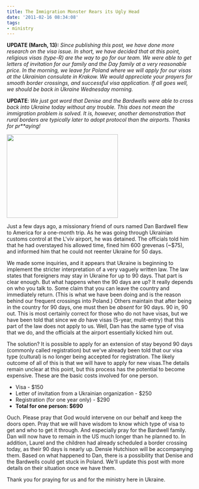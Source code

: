 ```yaml
---
title: The Immigration Monster Rears its Ugly Head
date: '2011-02-16 08:34:08'
tags:
- ministry
---
```


<strong>UPDATE (March, 13):</strong> *Since publishing this post, we have done more research on the visa issue. In short, we have decided that at this point, religious visas (type-R) are the way to go for our team. We were able to get letters of invitation for our family and the Day family at a very reasonable price. In the morning, we leave for Poland where we will apply for our visas at the Ukrainian consulate in Krakow. We would appreciate your prayers for smooth border crossings, and successful visa application. If all goes well, we should be back in Ukraine Wednesday morning.*

<strong>UPDATE</strong>: *We just got word that Denise and the Bardwells were able to cross back into Ukraine today without any trouble. This does not mean the immigration problem is solved. It is, however, another demonstration that rural borders are typically later to adopt protocol than the airports. Thanks for pr**aying!*

<a href="//d21yo20tm8bmc2.cloudfront.net/2011/02/IMG_0139.jpg"><img class="aligncenter size-medium wp-image-1178" title="IMG_0139" src="//d21yo20tm8bmc2.cloudfront.net/2011/02/IMG_0139-300x225.jpg" alt="" width="300" height="225" /></a>

Just a few days ago, a missionary friend of ours named Dan Bardwell flew to America for a one-month trip. As he was going through Ukrainian customs control at the L'viv airport, he was detained. The officials told him that he had overstayed his allowed time, fined him 600 grevenas (~$75), and informed him that he could not reenter Ukraine for 50 days.

We made some inquiries, and it appears that Ukraine is beginning to implement the stricter interpretation of a very vaguely written law. The law states that foreigners may stay in Ukraine for up to 90 days. That part is clear enough. But what happens when the 90 days are up? It really depends on who you talk to. Some claim that you can leave the country and immediately return. (This is what we have been doing and is the reason behind our frequent crossings into Poland.) Others maintain that after being in the country for 90 days, one must then be *absent* for 90 days. 90 in, 90 out. This is most certainly correct for those who do not have visas, but we have been told that since we *do* have visas (5-year, mulit-entry) that this part of the law does not apply to us. Well, Dan has the same type of visa that we do, and the officials at the airport essentially kicked him out.

The solution? It is possible to apply for an extension of stay beyond 90 days (commonly called registration) but we've already been told that our visa type (cultural) is no longer being accepted for registration. The likely outcome of all of this is that we will have to apply for new visas.The details remain unclear at this point, but this process has the potential to become expensive. These are the basic costs involved for one person.
<ul>
	<li>Visa - $150</li>
	<li>Letter of invitation from a Ukrainian organization - $250</li>
	<li>Registration (for one year only) - $290</li>
	<li><strong>Total for one person: $690</strong></li>
</ul>
Ouch. Please pray that God would intervene on our behalf and keep the doors open. Pray that we will have wisdom to know which type of visa to get and who to get it through. And especially pray for the Bardwell family. Dan will now have to remain in the US much longer than he planned to. In addition, Laurel and the children had already scheduled a border crossing today, as their 90 days is nearly up. Densie Hutchison will be accompanying them. Based on what happened to Dan, there is a possibility that Denise and the Bardwells could get stuck in Poland. We'll update this post with more details on their situation once we have them.

Thank you for praying for us and for the ministry here in Ukraine.
